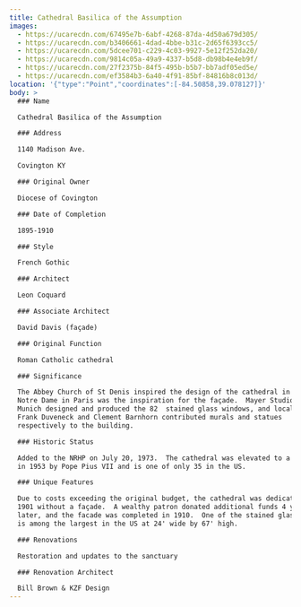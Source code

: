 ```yaml
---
title: Cathedral Basilica of the Assumption
images:
  - https://ucarecdn.com/67495e7b-6abf-4268-87da-4d50a679d305/
  - https://ucarecdn.com/b3406661-4dad-4bbe-b31c-2d65f6393cc5/
  - https://ucarecdn.com/5dcee701-c229-4c03-9927-5e12f252da20/
  - https://ucarecdn.com/9814c05a-49a9-4337-b5d8-db98b4e4eb9f/
  - https://ucarecdn.com/27f2375b-84f5-495b-b5b7-bb7adf05ed5e/
  - https://ucarecdn.com/ef3584b3-6a40-4f91-85bf-84816b8c013d/
location: '{"type":"Point","coordinates":[-84.50858,39.078127]}'
body: >
  ### Name

  Cathedral Basilica of the Assumption

  ### Address

  1140 Madison Ave.

  Covington KY

  ### Original Owner

  Diocese of Covington

  ### Date of Completion

  1895-1910

  ### Style

  French Gothic

  ### Architect

  Leon Coquard

  ### Associate Architect

  David Davis (façade)

  ### Original Function

  Roman Catholic cathedral

  ### Significance

  The Abbey Church of St Denis inspired the design of the cathedral in plan, and
  Notre Dame in Paris was the inspiration for the façade.  Mayer Studios in
  Munich designed and produced the 82  stained glass windows, and local artists
  Frank Duveneck and Clement Barnhorn contributed murals and statues
  respectively to the building.

  ### Historic Status

  Added to the NRHP on July 20, 1973.  The cathedral was elevated to a basilica
  in 1953 by Pope Pius VII and is one of only 35 in the US.

  ### Unique Features

  Due to costs exceeding the original budget, the cathedral was dedicated in
  1901 without a façade.  A wealthy patron donated additional funds 4 years
  later, and the facade was completed in 1910.  One of the stained glass windows
  is among the largest in the US at 24' wide by 67' high.

  ### Renovations

  Restoration and updates to the sanctuary

  ### Renovation Architect

  Bill Brown & KZF Design
---
```


